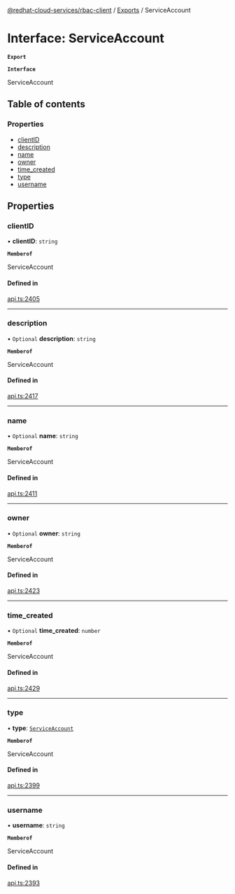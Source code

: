 [@redhat-cloud-services/rbac-client](../README.md) / [Exports](../modules.md) / ServiceAccount

# Interface: ServiceAccount

**`Export`**

**`Interface`**

ServiceAccount

## Table of contents

### Properties

- [clientID](ServiceAccount.md#clientid)
- [description](ServiceAccount.md#description)
- [name](ServiceAccount.md#name)
- [owner](ServiceAccount.md#owner)
- [time\_created](ServiceAccount.md#time_created)
- [type](ServiceAccount.md#type)
- [username](ServiceAccount.md#username)

## Properties

### clientID

• **clientID**: `string`

**`Memberof`**

ServiceAccount

#### Defined in

[api.ts:2405](https://github.com/RedHatInsights/javascript-clients/blob/master/packages/rbac/api.ts#L2405)

___

### description

• `Optional` **description**: `string`

**`Memberof`**

ServiceAccount

#### Defined in

[api.ts:2417](https://github.com/RedHatInsights/javascript-clients/blob/master/packages/rbac/api.ts#L2417)

___

### name

• `Optional` **name**: `string`

**`Memberof`**

ServiceAccount

#### Defined in

[api.ts:2411](https://github.com/RedHatInsights/javascript-clients/blob/master/packages/rbac/api.ts#L2411)

___

### owner

• `Optional` **owner**: `string`

**`Memberof`**

ServiceAccount

#### Defined in

[api.ts:2423](https://github.com/RedHatInsights/javascript-clients/blob/master/packages/rbac/api.ts#L2423)

___

### time\_created

• `Optional` **time\_created**: `number`

**`Memberof`**

ServiceAccount

#### Defined in

[api.ts:2429](https://github.com/RedHatInsights/javascript-clients/blob/master/packages/rbac/api.ts#L2429)

___

### type

• **type**: [`ServiceAccount`](../enums/ServiceAccountTypeEnum.md#serviceaccount)

**`Memberof`**

ServiceAccount

#### Defined in

[api.ts:2399](https://github.com/RedHatInsights/javascript-clients/blob/master/packages/rbac/api.ts#L2399)

___

### username

• **username**: `string`

**`Memberof`**

ServiceAccount

#### Defined in

[api.ts:2393](https://github.com/RedHatInsights/javascript-clients/blob/master/packages/rbac/api.ts#L2393)
